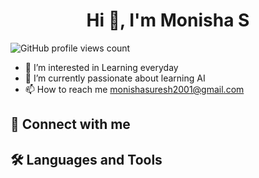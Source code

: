 <h1 align="center"> Hi 👋, I'm Monisha S</h1>

![GitHub profile views count](https://komarev.com/ghpvc/?username=your-github-username&color=green)
- 👀 I’m interested in Learning everyday
- 🌱 I’m currently passionate about learning AI
- 📫 How to reach me monishasuresh2001@gmail.com

## 💬 Connect with me

## 🛠️  Languages and Tools
<!---
Monishasuresh/Monishasuresh is a ✨ special ✨ repository because its `README.md` (this file) appears on your GitHub profile.
You can click the Preview link to take a look at your changes.
--->
